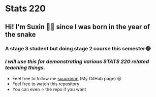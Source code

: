 # Stats 220 

## Hi!  I'm Suxin 🐍👧  since I was born in the year of the snake
### A stage 3 student but doing stage 2 course this semester😂

### *I will use this for demonstrating various STATS 220 related teaching things.*

- Feel free to follow me [suuuxinnn](https://suuuxinnn.github.io/stats220/) (My GitHub page) 😆
- Feel free to watch this repository
- You can even ⭐ the repo if you want 


